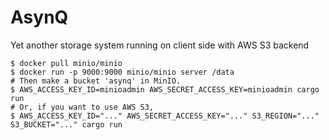 # AsynQ
Yet another storage system running on client side with AWS S3 backend

```
$ docker pull minio/minio
$ docker run -p 9000:9000 minio/minio server /data
# Then make a bucket 'asynq' in MinIO.
$ AWS_ACCESS_KEY_ID=minioadmin AWS_SECRET_ACCESS_KEY=minioadmin cargo run
# Or, if you want to use AWS S3,
$ AWS_ACCESS_KEY_ID="..." AWS_SECRET_ACCESS_KEY="..." S3_REGION="..." S3_BUCKET="..." cargo run
```
